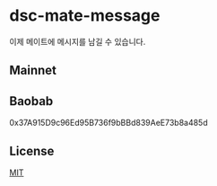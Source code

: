 # dsc-mate-message
이제 메이트에 메시지를 남길 수 있습니다.

## Mainnet

## Baobab
0x37A915D9c96Ed95B736f9bBBd839AeE73b8a485d

## License
[MIT](LICENSE)
